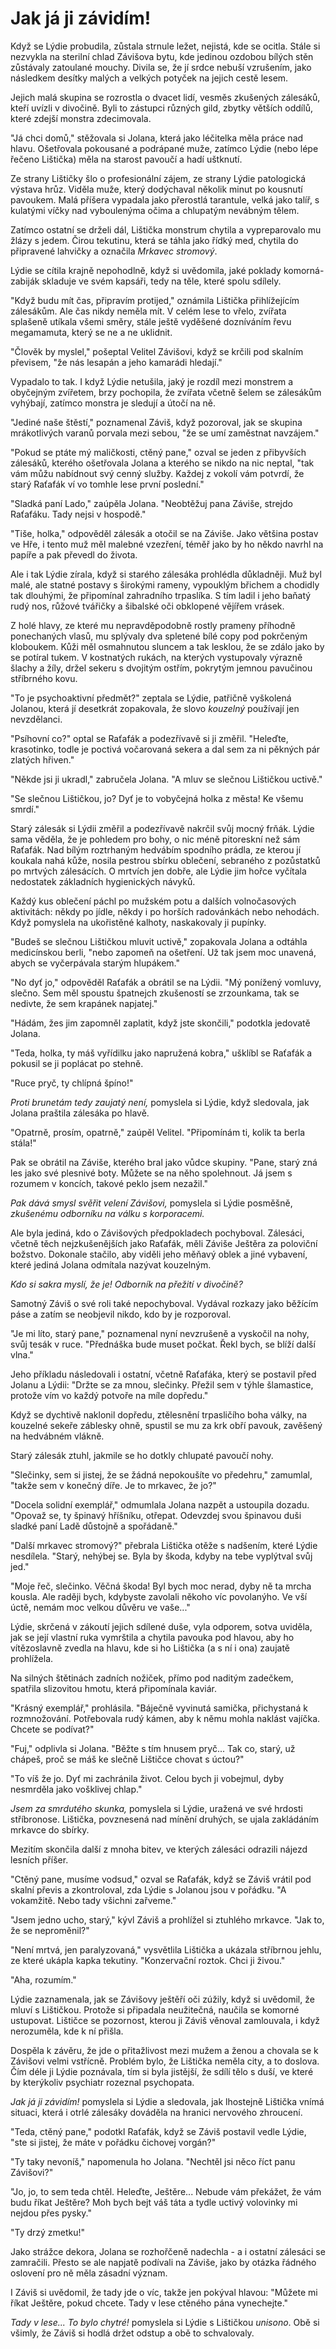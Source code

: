 # Jak já ji závidím!

Když se Lýdie probudila, zůstala strnule ležet, nejistá, kde se ocitla. Stále si nezvykla na sterilní chlad Závišova bytu, kde jedinou ozdobou bílých stěn zůstávaly zatoulané mouchy. Divila se, že jí srdce nebuší vzrušením, jako následkem desítky malých a velkých potyček na jejich cestě lesem.

Jejich malá skupina se rozrostla o dvacet lidí, vesměs zkušených zálesáků, kteří uvízli v divočině. Byli to zástupci různých gild, zbytky větších oddílů, které zdejší monstra zdecimovala.

"Já chci domů," stěžovala si Jolana, která jako léčitelka měla práce nad hlavu. Ošetřovala pokousané a podrápané muže, zatímco Lýdie (nebo lépe řečeno Lištička) měla na starost pavoučí a hadí uštknutí.

Ze strany Lištičky šlo o profesionální zájem, ze strany Lýdie patologická výstava hrůz. Viděla muže, který dodýchaval několik minut po kousnutí pavoukem. Malá příšera vypadala jako přerostlá tarantule, velká jako talíř, s kulatými víčky nad vyboulenýma očima a chlupatým nevábným tělem.

Zatímco ostatní se drželi dál, Lištička monstrum chytila a vypreparovalo mu žlázy s jedem. Čirou tekutinu, která se táhla jako řídký med, chytila do připravené lahvičky a označila *Mrkavec stromový*. 

Lýdie se cítila krajně nepohodlně, když si uvědomila, jaké poklady komorná-zabiják skladuje ve svém kapsáři, tedy na těle, které spolu sdílely.

"Když budu mít čas, připravím protijed," oznámila Lištička přihlížejícím zálesákům. Ale čas nikdy neměla mít. V celém lese to vřelo, zvířata splašeně utíkala všemi směry, stále ještě vyděšené dozníváním řevu megamamuta, který se ne a ne uklidnit.

"Člověk by myslel," pošeptal Velitel Závišovi, když se krčili pod skalním převisem, "že nás lesapán a jeho kamarádi hledají."

Vypadalo to tak. I když Lýdie netušila, jaký je rozdíl mezi monstrem a obyčejným zvířetem, brzy pochopila, že zvířata včetně šelem se zálesákům vyhýbají, zatímco monstra je sledují a útočí na ně.

"Jediné naše štěstí," poznamenal Záviš, když pozoroval, jak se skupina mrákotlivých varanů porvala mezi sebou, "že se umí zaměstnat navzájem."

"Pokud se ptáte mý maličkosti, ctěný pane," ozval se jeden z přibyvších zálesáků, kterého ošetřovala Jolana a kterého se nikdo na nic neptal, "tak vám můžu nabídnout svý cenný služby.  Každej z vokolí vám potvrdí, že starý Raťafák ví vo tomhle lese první poslední."

"Sladká paní Lado," zaúpěla Jolana. "Neobtěžuj pana Záviše, strejdo Raťafáku. Tady nejsi v hospodě."

"Tiše, holka," odpověděl zálesák a otočil se na Záviše. Jako většina postav ve Hře, i tento muž měl malebné vzezření, téměř jako by ho někdo navrhl na papíře a pak převedl do života.

Ale i tak Lýdie zírala, když si starého zálesáka prohlédla důkladněji. Muž byl malé, ale statné postavy s širokými rameny, vypouklým břichem a chodidly tak dlouhými, že připomínal zahradního trpaslíka. S tím ladil i jeho baňatý rudý nos, růžové tvářičky a šibalské oči obklopené vějířem vrásek. 

Z holé hlavy, ze které mu nepravděpodobně rostly prameny příhodně ponechaných vlasů, mu splývaly dva spletené bílé copy pod pokrčeným kloboukem. Kůži měl osmahnutou sluncem a tak lesklou, že se zdálo jako by se potíral tukem. V kostnatých rukách, na kterých vystupovaly výrazně šlachy a žíly, držel sekeru s dvojitým ostřím, pokrytým jemnou pavučinou stříbrného kovu.

"To je psychoaktivní předmět?" zeptala se Lýdie, patřičně vyškolená Jolanou, která jí desetkrát zopakovala, že slovo *kouzelný* používají jen nevzdělanci.

"Psíhovní co?" optal se Raťafák a podezřívavě si ji změřil. "Heleďte, krasotinko, todle je poctivá vočarovaná sekera a dal sem za ni pěkných pár zlatých hřiven."

"Někde jsi ji ukradl," zabručela Jolana. "A mluv se slečnou Lištičkou uctivě."

"Se slečnou Lištičkou, jo? Dyť je to vobyčejná holka z města! Ke všemu smrdí."

Starý zálesák si Lýdii změřil a podezřívavě nakrčil svůj mocný frňák. Lýdie sama věděla, že je pohledem pro bohy, o nic méně pitoreskní než sám Raťafák. Nad bílým roztrhaným hedvábím spodního prádla, ze kterou jí koukala nahá kůže, nosila pestrou sbírku oblečení, sebraného z pozůstatků po mrtvých zálesácích. O mrtvích jen dobře, ale Lýdie jim hořce vyčítala nedostatek základních hygienických návyků.

Každý kus oblečení páchl po mužském potu a dalších volnočasových aktivitách: někdy po jídle, někdy i po horších radovánkách nebo nehodách. Když pomyslela na ukořistěné kalhoty, naskakovaly ji pupínky.

"Budeš se slečnou Lištičkou mluvit uctivě," zopakovala Jolana a odtáhla medicínskou berli, "nebo zapomeň na ošetření. Už tak jsem moc unavená, abych se vyčerpávala starým hlupákem."

"No dyť jo," odpověděl Raťafák a obrátil se na Lýdii. "Mý ponížený vomluvy, slečno. Sem měl spoustu špatnejch zkušeností se zrzounkama, tak se nedivte, že sem krapánek napjatej."

"Hádám, žes jim zapomněl zaplatit, když jste skončili," podotkla jedovatě Jolana.

"Teda, holka, ty máš vyřídilku jako napružená kobra," ušklíbl se Raťafák a pokusil se ji poplácat po stehně.

"Ruce pryč, ty chlípná špíno!"

*Proti brunetám tedy zaujatý není,* pomyslela si Lýdie, když sledovala, jak Jolana praštila zálesáka po hlavě.

"Opatrně, prosím, opatrně," zaúpěl Velitel. "Připomínám ti, kolik ta berla stála!"

Pak se obrátil na Záviše, kterého bral jako vůdce skupiny. "Pane, starý zná les jako své plesnivé boty. Můžete se na něho spolehnout. Já jsem s rozumem v koncích, takové peklo jsem nezažil."

*Pak dává smysl svěřit velení Závišovi,* pomyslela si Lýdie posměšně, *zkušenému odborníku na válku s korporacemi.*

Ale byla jediná, kdo o Závišových předpokladech pochyboval. Zálesáci, včetně těch nejzkušenějších jako Raťafák, měli Záviše Ještěra za poloviční božstvo. Dokonale stačilo, aby viděli jeho měňavý oblek a jiné vybavení, které jediná Jolana odmítala nazývat kouzelným.

*Kdo si sakra myslí, že je! Odborník na přežití v divočině?*

Samotný Záviš o své roli také nepochyboval. Vydával rozkazy jako běžícím páse a zatím se neobjevil nikdo, kdo by je rozporoval.

"Je mi líto, starý pane," poznamenal nyní nevzrušeně a vyskočil na nohy, svůj tesák v ruce. "Přednáška bude muset počkat. Řekl bych, se blíží další vlna."

Jeho příkladu následovali i ostatní, včetně Raťafáka, který se postavil před Jolanu a Lýdii: "Držte se za mnou, slečinky. Přežil sem v týhle šlamastice, protože vím vo každý potvoře na míle dopředu."

Když se dychtivě naklonil dopředu, ztělesnění trpasličího boha války, na kouzelné sekeře záblesky ohně, spustil se mu za krk obří pavouk, zavěšený na hedvábném vlákně.

Starý zálesák ztuhl, jakmile se ho dotkly chlupaté pavoučí nohy.

"Slečinky, sem si jistej, že se žádná nepokoušíte vo předehru," zamumlal, "takže sem v konečný díře. Je to mrkavec, že jo?"

"Docela solidní exemplář," odmumlala Jolana nazpět a ustoupila dozadu. "Opovaž se, ty špinavý hříšníku, otřepat. Odevzdej svou špinavou duši sladké paní Ladě důstojně a spořádaně."

"Další mrkavec stromový?" přebrala Lištička otěže s nadšením, které Lýdie nesdílela. "Starý, nehýbej se. Byla by škoda, kdyby na tebe vyplýtval svůj jed."

"Moje řeč, slečinko. Věčná škoda! Byl bych moc nerad, dyby ně ta mrcha kousla. Ale raději bych, kdybyste zavolali někoho víc povolanýho. Ve vší úctě, nemám moc velkou důvěru ve vaše..."

Lýdie, skrčená v zákoutí jejich sdílené duše, vyla odporem, sotva uviděla, jak se její vlastní ruka vymrštila a chytila pavouka pod hlavou, aby ho vítězoslavně zvedla na hlavu, kde si ho Lištička (a s ní i ona) zaujatě prohlížela. 

Na silných štětinách zadních nožiček, přímo pod naditým zadečkem, spatřila slizovitou hmotu, která připomínala kaviár.

"Krásný exemplář," prohlásila. "Báječně vyvinutá samička, přichystaná k rozmnožování. Potřebovala rudý kámen, aby k němu mohla naklást vajíčka. Chcete se podívat?"

"Fuj," odplivla si Jolana. "Běžte s tím hnusem pryč... Tak co, starý, už chápeš, proč se máš ke slečně Lištičce chovat s úctou?"

"To víš že jo. Dyť mi zachránila život. Celou bych ji vobejmul, dyby nesmrděla jako vošklivej chlap."

*Jsem za smrdutého skunka,* pomyslela si Lýdie, uražená ve své hrdosti stříbronose. Lištička, povznesená nad mínění druhých, se ujala zakládáním mrkavce do sbírky.

Mezitím skončila další z mnoha bitev, ve kterých zálesáci odrazili nájezd lesních příšer.

"Ctěný pane, musíme vodsud," ozval se Raťafák, když se Záviš vrátil pod skalní převis a zkontroloval, zda Lýdie s Jolanou jsou v pořádku. "A vokamžitě. Nebo tady všichni zařveme."

"Jsem jedno ucho, starý," kývl Záviš a prohlížel si ztuhlého mrkavce. "Jak to, že se neproměnil?"

"Není mrtvá, jen paralyzovaná," vysvětlila Lištička a ukázala stříbrnou jehlu, ze které ukápla kapka tekutiny. "Konzervační roztok. Chci ji živou."  
   
"Aha, rozumím."

Lýdie zaznamenala, jak se Závišovy ještěří oči zúžily, když si uvědomil, že mluví s Lištičkou. Protože si připadala neužitečná, naučila se komorné ustupovat. Lištičce se pozornost, kterou ji Záviš věnoval zamlouvala, i když nerozuměla, kde k ní přišla. 

Dospěla k závěru, že jde o přitažlivost mezi mužem a ženou a chovala se k Závišovi velmi vstřícně. Problém bylo, že Lištička neměla city, a to doslova. Čím déle ji Lýdie poznávala, tím si byla jistější, že sdílí tělo s duší, ve které by kterýkoliv psychiatr rozeznal psychopata.

*Jak já ji závidím!* pomyslela si Lýdie a sledovala, jak lhostejně Lištička vnímá situaci, která i otrlé zálesáky dováděla na hranici nervového zhroucení.

"Teda, ctěný pane," podotkl Raťafák, když se Záviš postavil vedle Lýdie, "ste si jistej, že máte v pořádku čichovej vorgán?"

"Ty taky nevoníš," napomenula ho Jolana. "Nechtěl jsi něco říct panu Závišovi?"

"Jo, jo, to sem teda chtěl. Heleďte, Ještěre... Nebude vám překážet, že vám budu říkat Ještěre? Moh bych bejt váš táta a tydle uctivý volovinky mi nejdou přes pysky."

"Ty drzý zmetku!"

Jako strážce dekora, Jolana se rozhořčeně nadechla - a i ostatní zálesáci se zamračili. Přesto se ale napjatě podívali na Záviše, jako by otázka řádného oslovení pro ně měla zásadní význam.

I Záviš si uvědomil, že tady jde o víc, takže jen pokýval hlavou: "Můžete mi říkat Ještěre, pokud chcete. Tady v lese ctěného pána vynechejte."

*Tady v lese... To bylo chytré!* pomyslela si Lýdie s Lištičkou *unisono*. Obě si všimly, že Záviš si hodlá držet odstup a obě to schvalovaly.